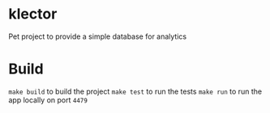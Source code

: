 # klector
Pet project to provide a simple database for analytics

# Build

`make build` to build the project
`make test` to run the tests
`make run` to run the app locally on port `4479`
